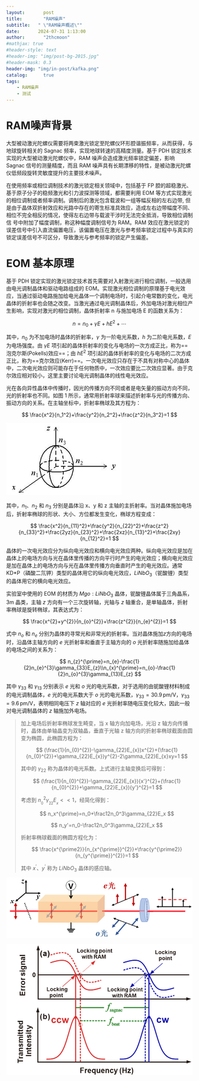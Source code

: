 ```yaml
---
layout:       post
title:        "RAM噪声"
subtitle:   " \"RAM噪声概述\""
date:       2024-07-31 1:13:00
author:       "2thcmoon"
#mathjax: true
#header-style: text
#header-img: "img/post-bg-2015.jpg"
#header-mask: 0.3
header-img: "img/in-post/kafka.png"
catalog:      true
tags:
    - RAM噪声
    - 测试
---
```

# RAM噪声背景

大型被动激光陀螺仪需要将两束激光锁定至陀螺仪环形腔谐振频率，从而获得，与地球旋转相关的 Sagnac 频率，实现地球转速的高精度测量。基于 PDH 锁定技术实现的大型被动激光陀螺仪中，RAM 噪声会造成激光频率锁定偏差，影响 Sagnac 信号的测量精度，而且 RAM 噪声具有长期漂移的特性，是被动激光陀螺仪低频段旋转灵敏度提升的主要技术噪声。

在使用频率或相位调制技术的激光锁定相关领域中，包括基于 FP 腔的超稳激光、  基于原子分子的稳频激光和引力波探测等领域，都需要利用 EOM 等方式实现激光的相位调制或者频率调制。调制后的激光包含载波和一组等幅反相的左右边带,  但是由于晶体双折射效应和光路中存在的寄生标准具效应，造成左右边带幅度不同、  相位不完全相反的情况，使得左右边带与载波干涉时无法完全抵消，导致相位调制信 号中附加了幅度调制，称这种幅度调制信号为 RAM。RAM 效应在激光锁定的误差信号中引入直流偏置电压，该偏置电压在激光与参考频率锁定过程中与真实的锁定误差信号不可区分，导致激光与参考频率的锁定产生偏差。

# EOM 基本原理

基于 PDH 锁定实现的激光锁定技术首先需要对入射激光进行相位调制，一般选用由电光调制晶体和驱动电路组成的 EOM。实现激光相位调制的原理基于电光效应，当通过驱动电路施加给电光晶体一个调制电场时，引起介电常数的变化，电光晶体的折射率也会随之改变。当激光通过电光调制晶体后，外加电场对激光相位产生影响，实现对激光的相位调制，晶体折射率 n 与施加电场 E 的函数关系为：

$$
n=n_0+\gamma E+hE^2+\cdots
$$

其中，$n_0$ 为不加电场时晶体的折射率，$γ$ 为一阶电光系数，$h$ 为二阶电光系数，$E$ 为电场强度。由 $γE$ 项引起的晶体折射率的变化与电场的一次方成正比，称为==泡克尔斯(Pokells)效应==；由 $hE^2$ 项引起的晶体折射率的变化与电场的二次方成正比，称为==克尔效应(Kerr)==。一次电光效应只存在于不具有对称中心的晶体中，二次电光效应则可能存在于任何物质中，一次效应要比二次效应显著。由于克尔效应相对较小，这里主要讨论电光调制晶体的线性电光效应。

光在各向异性晶体中传播时，因光的传播方向不同或者是电矢量的振动方向不同，光的折射率也不同。如图 1 所示，通常用折射率球来描述折射率与光的传播方向、振动方向的关系。在主轴坐标中，折射率椭球及其方程为：

$$
\frac{x^2}{n_1^2}+\frac{y^2}{n_2^2}+\frac{z^2}{n_3^2}=1
$$

​![](https://raw.githubusercontent.com/2thcmoon/picbed/main/siyuan/clip_image002-20240725143458-xf13wan.jpg)​

其中，$n_1$、$n_2$ 和 $n_3$ 分别是晶体沿 x、y 和 z 主轴的主折射率。当对晶体施加电场后，折射率椭球的形状、大小、方位都发生变化，椭球方程变成：

$$
\frac{x^2}{n_{11}^2}+\frac{y^2}{n_{22}^2}+\frac{z^2}{n_{33}^2}+\frac{2yz}{n_{23}^2}+\frac{2xz}{n_{13}^2}+\frac{2xy}{n_{12}^2}=1
$$

晶体的一次电光效应分为纵向电光效应和横向电光效应两种。纵向电光效应是加在晶体上的电场方向与光在晶体里传播的方向平行时产生的电光效应；横向电光效应是加在晶体上的电场方向与光在晶体里传播方向垂直时产生的电光效应。通常 KD\*P（磷酸二氘钾）类型的晶体用它的纵向电光效应，$LiNbO_3$<span data-type="text" id="" style="color: var(--b3-font-color13);">（铌酸锂）类型的晶体用它的横向电光效应。</span>

实验室中使用的 EOM 的材质为 $Mgo:LiNbO_3$ 晶体，铌酸锂晶体属于三角晶系，3m 晶类，主轴 *z* 方向有一个三次旋转轴，光轴与 *z* 轴重合，是单轴晶体，折射率椭球是旋转椭球，其表达式为：

$$
\frac{x^{2}+y^{2}}{n_{o}^{2}}+\frac{z^{2}}{n_{e}^{2}}=1
$$

式中 $n_o$ 和 $n_e$ 分别为晶体的寻常光和非常光的折射率。当对晶体施加$z$方向的电场时，沿晶体主轴方向的 $e$ 光折射率和垂直于主轴方向的 $o$ 光折射率随施加给晶体的电场之间的关系为：

$$
n_{z}^{\prime}=n_{e}-\frac{1}{2}n_{e}^{3}\gamma_{33}E_{z}\\n_{x}^{\prime}=n_{o}-\frac{1}{2}n_{o}^{3}\gamma_{13}E_{z}
$$

其中 $\gamma_{33}$ 和 $\gamma_{13}$ 分别表示 $e$ 光和 $o$ 光的电光系数，对于选用的由铌酸锂材料制成的电光调制晶体，$e$ 光的电光系数大于 $o$ 光的电光系数，$\gamma_{33}=30.9\,\mathrm{pm/V}$，$\gamma_{33}=9.6\,\mathrm{pm/V}$，表明相同电压下 $z$ 轴对应的 $e$ 光折射率随电压变化较大，因此一般对电光调制晶体的 $z$ 轴施加外电场。

> 加上电场后折射率椭球发生畸变，当 <span data-type="text" style="color: var(--b3-font-color13);" id="">x 轴方向加电场，光沿 z 轴方向传播</span>时，晶体由单轴晶变为双轴晶，垂直于光轴 z 轴方向的折射率椭球截面由圆变为椭圆，此椭圆方程为：
>
> $$
> (\frac{1}{n_{0}^{2}}-\gamma_{22}E_{x})x^{2}+(\frac{1}{n_{0}^{2}}+\gamma_{22}E_{x})y^{2}-2\gamma_{22}E_{x}xy=1
> $$
>
> 其中的 $\gamma_{22}$ 称为晶体的电光系数。上式进行主轴变换后可得到：
>
> $$
> (\frac{1}{n_{0}^{2}}-\gamma_{22}E_{x}){x'}^{2}+(\frac{1}{n_{0}^{2}}+\gamma_{22}E_{x}){y'}^{2}=1
> $$
>
> 考虑到 $n_{_0}^2\gamma_{_{22}}E_{_x}<<1$，经简化得到：
>
> $$
> n_x^{\prime}=n_0+\frac12n_0^3\gamma_{22}E_x
> $$
>
> $$
> n_y'=n_0-\frac12n_0^3\gamma_{22}E_x
> $$
>
> 折射率椭球截面的椭圆方程化为：
>
> $$
> \frac{x^{\prime2}}{n_{x^{\prime}}^{2}}+\frac{y^{\prime2}}{n_{y^{\prime}}^{2}}=1
> $$
>
> 其中 $x^{\prime}$、$y^{\prime}$ 称为 $LiNbO_3$ 晶体的感应轴。

​![image](https://raw.githubusercontent.com/2thcmoon/picbed/main/siyuan/image-20240725165942-utjbvf3.png)​

​![image](https://raw.githubusercontent.com/2thcmoon/picbed/main/siyuan/image-20240725165931-m0ryqxl.png)​